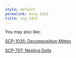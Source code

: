 ```yaml
---
style: default
permalink: Xscp-1412
title: scp-1412
---
```

You may also like:

[SCP-1035: Decomposition Mitten](http://scp-wiki.net/scp-1035)

[SCP-707: Nesting Dolls](http://scp-wiki.net/scp-707)
